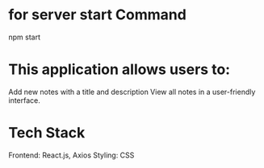 # for server start Command

npm start

# This application allows users to:

Add new notes with a title and description
View all notes in a user-friendly interface.

# Tech Stack

Frontend: React.js, Axios
Styling: CSS
